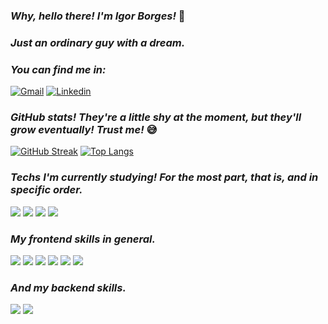 ### *Why, hello there! I'm Igor Borges!* 👋
### *Just an ordinary guy with a dream.*

### *You can find me in:*
[![Gmail](https://img.shields.io/badge/Gmail-D14836?style=for-the-badge&logo=gmail&logoColor=white)](mailto:igorborgeswrk2@gmail.com)
[![Linkedin](https://img.shields.io/badge/LinkedIn-0077B5?style=for-the-badge&logo=linkedin&logoColor=white)](https://www.linkedin.com/in/igor-borges-357250222/)

### *GitHub stats! They're a little shy at the moment, but they'll grow eventually! Trust me!* 😅
[![GitHub Streak](https://github-readme-streak-stats.herokuapp.com/?user=igorborgess&theme=synthwave)](https://git.io/streak-stats)
[![Top Langs](https://github-readme-stats.vercel.app/api/top-langs/?username=igorborgess&layout=compact&theme=synthwave)](https://github.com/anuraghazra/github-readme-stats)

### *Techs I'm currently studying! For the most part, that is, and in **specific order**.*
<img src="https://img.shields.io/badge/Vue.js-35495E?style=for-the-badge&logo=vue.js&logoColor=4FC08D"> <img src="https://img.shields.io/badge/TypeScript-007ACC?style=for-the-badge&logo=typescript&logoColor=white"> <img src="https://img.shields.io/badge/Tailwind_CSS-38B2AC?style=for-the-badge&logo=tailwind-css&logoColor=white"> <img src="https://img.shields.io/badge/React-20232A?style=for-the-badge&logo=react&logoColor=61DAFB">

### *My frontend skills in general.*
<img src="https://img.shields.io/badge/HTML5-E34F26?style=for-the-badge&logo=html5&logoColor=white"> <img src="https://img.shields.io/badge/CSS-239120?&style=for-the-badge&logo=css3&logoColor=white"> <img src="https://img.shields.io/badge/Sass-CC6699?style=for-the-badge&logo=sass&logoColor=white"> <img src="https://img.shields.io/badge/JavaScript-323330?style=for-the-badge&logo=javascript&logoColor=F7DF1E"> <img src="https://img.shields.io/badge/Bootstrap-563D7C?style=for-the-badge&logo=bootstrap&logoColor=white"> <img src="https://img.shields.io/badge/jQuery-0769AD?style=for-the-badge&logo=jquery&logoColor=white">

### *And my backend skills.*
<img src="https://img.shields.io/badge/Node.js-43853D?style=for-the-badge&logo=node.js&logoColor=white"> <img src="https://img.shields.io/badge/Express.js-404D59?style=for-the-badge">
